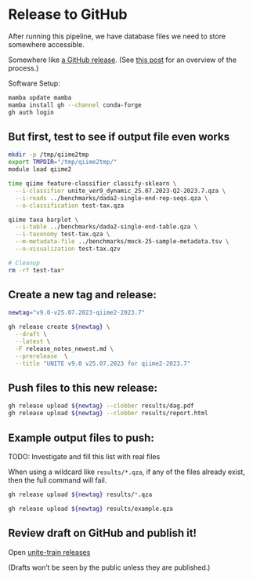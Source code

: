 # Release to GitHub

After running this pipeline, we have database files we need to store somewhere accessible.

Somewhere like [a GitHub release](https://docs.github.com/en/repositories/releasing-projects-on-github/about-releases).
(See [this post](https://stackoverflow.com/questions/64936180/how-to-release-on-github-through-the-command-line-and-to-attach-a-large-file) for an overview of the process.)

Software Setup:

```bash
mamba update mamba
mamba install gh --channel conda-forge
gh auth login
```

## But first, test to see if output file even works

```bash
mkdir -p /tmp/qiime2tmp
export TMPDIR="/tmp/qiime2tmp/"
module load qiime2

time qiime feature-classifier classify-sklearn \
  --i-classifier unite_ver9_dynamic_25.07.2023-Q2-2023.7.qza \
  --i-reads ../benchmarks/dada2-single-end-rep-seqs.qza \
  --o-classification test-tax.qza

qiime taxa barplot \
  --i-table ../benchmarks/dada2-single-end-table.qza \
  --i-taxonomy test-tax.qza \
  --m-metadata-file ../benchmarks/mock-25-sample-metadata.tsv \
  --o-visualization test-tax.qzv

# Cleanup
rm -rf test-tax*
```

## Create a new tag and release:

```bash
newtag="v9.0-v25.07.2023-qiime2-2023.7"

gh release create ${newtag} \
  --draft \
  --latest \
  -F release_notes_newest.md \
  --prerelease  \
  --title "UNITE v9.0 v25.07.2023 for qiime2-2023.7"
```

## Push files to this new release:

```bash
gh release upload ${newtag} --clobber results/dag.pdf
gh release upload ${newtag} --clobber results/report.html
```

## Example output files to push:

TODO: Investigate and fill this list with real files

When using a wildcard like `results/*.qza`, if any of the files already exist, then the full command will fail.

```bash
gh release upload ${newtag} results/*.qza

gh release upload ${newtag} results/example.qza
```

## Review draft on GitHub and publish it!

Open [unite-train releases](https://github.com/colinbrislawn/unite-train/releases)

(Drafts won’t be seen by the public unless they are published.)

